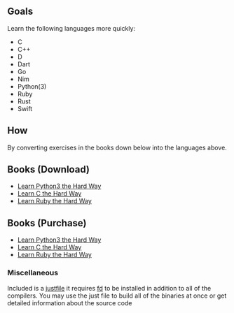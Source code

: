 ## Goals
Learn the following languages more quickly:

* C
* C++
* D
* Dart
* Go
* Nim
* Python(3)
* Ruby
* Rust
* Swift

## How
By converting exercises in the books down below into the languages above.

## Books (Download)

* [Learn Python3 the Hard Way](https://www.programmer-books.com/wp-content/uploads/2018/12/learn-python-3-hard-way.pdf)
* [Learn C the Hard Way](https://arisuchan.jp/%CE%BB/src/1524899631243.pdf) 
* [Learn Ruby the Hard Way](https://rubytalk.org/uploads/default/original/2X/0/01f3ed55777452f4b7bddf0e1438706baba35418.pdf)

## Books (Purchase)

* [Learn Python3 the Hard Way](https://www.amazon.com/gp/product/0134692888/ref=as_li_qf_sp_asin_il_tl?ie=UTF8&tag=lepythhawa-20&camp=1789&creative=9325&linkCode=as2&creativeASIN=0134692888&linkId=9584c3f39e972b770bd16b38594294cf)
* [Learn C the Hard Way](https://www.amazon.com/gp/product/0321884922/ref=as_li_qf_sp_asin_il_tl?ie=UTF8&tag=lepythhawa-20&camp=1789&creative=9325&linkCode=as2&creativeASIN=0321884922&linkId=87e4e14f0fb01b6901cbace7ceceb761) 
* [Learn Ruby the Hard Way](https://www.amazon.com/gp/product/032188499X/ref=as_li_qf_sp_asin_il_tl?ie=UTF8&tag=lepythhawa-20&camp=1789&creative=9325&linkCode=as2&creativeASIN=032188499X&linkId=749c050dcfc6e80b914b9496524cce32)

### Miscellaneous

Included is a [justfile](https://github.com/casey/just) it requires [fd](https://github.com/sharkdp/fd) to be installed in addition to all of the compilers.
You may use the just file to build all of the binaries at once or get detailed information about the source code